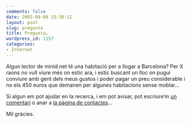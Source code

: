 ```yaml
---
comments: false
date: 2003-09-08 15:38:12
layout: post
slug: pregunta
title: Pregunta…
wordpress_id: 1157
categories:
- Internet
---
```


Algun lector de minid.net té una habitació per a llogar a Barcelona? Per X raons no vull viure més on estic ara, i estic buscant un lloc on pugui conviure amb gent dels meus gustos i poder pagar un preu considerable i no els 450 euros que demanen per algunes habitacions sense moblar…





Si algun em pot ajudar en la recerca, i em pot avisar, pot escriure’m [un comentari](/archivos/categorias/personal/pregunta.php#comments) o anar a [la pàgina de contactes](/contactar/)…





Mil gràcies.




 
